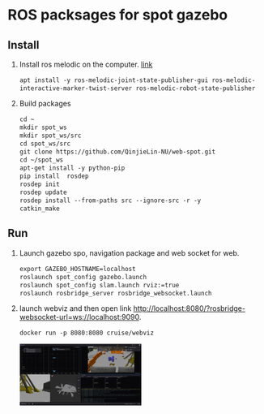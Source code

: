 # ROS packsages for spot gazebo

## Install

1. Install ros melodic on the computer. [link](http://wiki.ros.org/melodic/Installation/Ubuntu)
    ```
    apt install -y ros-melodic-joint-state-publisher-gui ros-melodic-interactive-marker-twist-server ros-melodic-robot-state-publisher
    ```

2. Build packages
    ```
    cd ~
    mkdir spot_ws
    mkdir spot_ws/src
    cd spot_ws/src
    git clone https://github.com/QinjieLin-NU/web-spot.git
    cd ~/spot_ws
    apt-get install -y python-pip
    pip install  rosdep
    rosdep init
    rosdep update
    rosdep install --from-paths src --ignore-src -r -y
    catkin_make
    ```


## Run

1. Launch gazebo spo, navigation package and web socket for web.
    ```
    export GAZEBO_HOSTNAME=localhost
    roslaunch spot_config gazebo.launch 
    roslaunch spot_config slam.launch rviz:=true
    roslaunch rosbridge_server rosbridge_websocket.launch
    ```

2. launch webviz and then open link [http://localhost:8080/?rosbridge-websocket-url=ws://localhost:9090](http://localhost:8080/?rosbridge-websocket-url=ws://localhost:9090). 
    ```
	docker run -p 8080:8080 cruise/webviz
    ```
    <!-- ![](./figures/observe.PNG)  -->
    <img src="./figures/observe.PNG" width=50% height=50%>